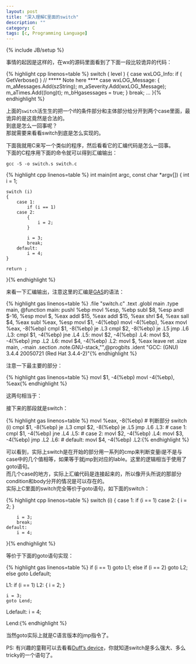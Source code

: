 ```yaml
---
layout: post
title: "深入理解C里面的switch"
description: ""
category: C
tags: [c, Programming Language]
---
```

{% include JB/setup %}

事情的起因是这样的，在wx的源码里面看到了下面一段比较诡异的代码：

{% highlight cpp linenos=table %}
switch ( level ) {
	case wxLOG_Info:
		if ( GetVerbose() )  // ***** Note here ****
	case wxLOG_Message:
		{
			m_aMessages.Add(szString);
			m_aSeverity.Add(wxLOG_Message);
			m_aTimes.Add((long)t);
			m_bHgasessages = true;
		}
		break;
	...
}{% endhighlight %}

上面的`switch`活生生的把一个if的条件部分和主体部分给分开到两个case里面，最诡异的是这竟然是合法的。  
到底是怎么一回事呢？  
那就需要来看看switch到底是怎么实现的。

下面我就用C来写一个类似的程序，然后看看它的汇编代码是怎么一回事。  
下面的C程序用下面的命令就可以得到汇编输出：

    gcc -S -o switch.s switch.c

{% highlight cpp linenos=table %}
int main(int argc, const char *argv[])
{
	int i = 1;

	switch (i)
	{
		case 1:
			if (i == 1)
		case 2:
			{
				i = 2;
			}

			i = 3;
			break;
		default:
			i = 4;
	}

	return ;
}{% endhighlight %}

来看一下汇编输出，注意这里的汇编是[GAS][1]的语法：

{% highlight gas linenos=table %}
.file	"switch.c"
	.text
.globl main
	.type	main, @function
main:
	pushl	%ebp
	movl	%esp, %ebp
	subl	$8, %esp
	andl	$-16, %esp
	movl	$, %eax
	addl	$15, %eax
	addl	$15, %eax
	shrl	$4, %eax
	sall	$4, %eax
	subl	%eax, %esp
	movl	$1, -4(%ebp)
	movl	-4(%ebp), %eax
	movl	%eax, -8(%ebp)
	cmpl	$1, -8(%ebp)
	je	.L3
	cmpl	$2, -8(%ebp)
	je	.L5
	jmp	.L6
.L3:
	cmpl	$1, -4(%ebp)
	jne	.L4
.L5:
	movl	$2, -4(%ebp)
.L4:
	movl	$3, -4(%ebp)
	jmp	.L2
.L6:
	movl	$4, -4(%ebp)
.L2:
	movl	$, %eax
	leave
	ret
	.size	main, .-main
	.section	.note.GNU-stack,"",@progbits
	.ident	"GCC: (GNU) 3.4.4 20050721 (Red Hat 3.4.4-2)"{% endhighlight %}

注意一下最主要的部分：

{% highlight gas linenos=table %}
movl	$1, -4(%ebp)
movl	-4(%ebp), %eax{% endhighlight %}

这两句相当于：

接下来的那段就是switch：

{% highlight gas linenos=table %}
	movl	%eax, -8(%ebp)  # 判断部分 switch (i)
	cmpl	$1, -8(%ebp)
	je	.L3
	cmpl	$2, -8(%ebp)
	je	.L5
	jmp	.L6
.L3:   # case 1:
	cmpl	$1, -4(%ebp)
	jne	.L4
.L5:   # case 2:
	movl	$2, -4(%ebp)
.L4:
	movl	$3, -4(%ebp)
	jmp	.L2
.L6:   # default:
	movl	$4, -4(%ebp)
.L2:{% endhighlight %}

可以看到，实际上switch是在开始的部分用一系列的cmp来判断变量i是不是与case中的几个值相等，如果等于就jmp到对应的lable。这里的逻辑相当于使用了goto语句。  
而几个case的地方，实际上汇编代码是连接起来的，所以像开头所说的那部分condition和body分开的情况是可以存在的。  
实际上C里面的switch完全等价于goto语句，如下面的switch：

{% highlight cpp linenos=table %}
switch (i)
{
	case 1:
		if (i == 1)
	case 2:
		{
			i = 2;
		}

		i = 3;
		break;
	default:
		i = 4;
}{% endhighlight %}

等价于下面的goto语句实现：

{% highlight gas linenos=table %}
if (i == 1)
	goto L1;
else if (i == 2)
	goto L2;
else
	goto Ldefault;

L1:
	if (i == 1)
L2:
	{
		i = 2;
	}

	i = 3;
	goto Lend;
Ldefault:
	i = 4;

Lend:{% endhighlight %}

当然goto实际上就是C语言版本的jmp指令了。

PS: 有兴趣的童鞋可以去看看[Duff’s device][2]，你就知道switch是多么强大、多么tricky的一个语句了。


[1]: http://en.wikipedia.org/wiki/GNU_Assembler
[2]: http://en.wikipedia.org/wiki/Duff%27s_device
 
